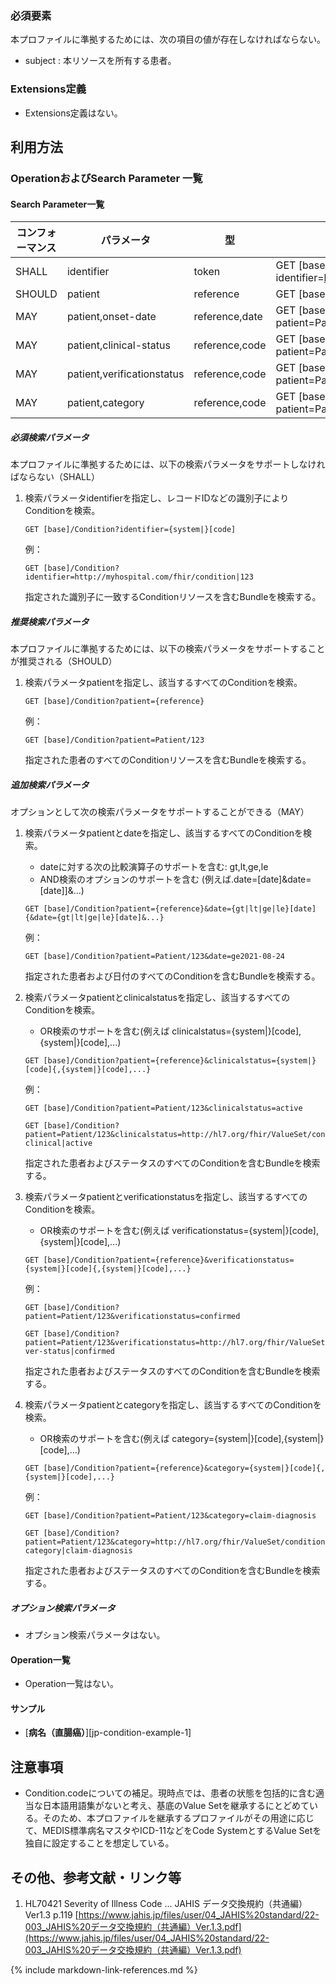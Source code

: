 ### 必須要素

本プロファイルに準拠するためには、次の項目の値が存在しなければならない。

- subject : 本リソースを所有する患者。

### Extensions定義

- Extensions定義はない。

## 利用方法

### OperationおよびSearch Parameter 一覧

#### Search Parameter一覧

| コンフォーマンス    | パラメータ                   | 型         | 例                                                                                 |
| ---------------- | -------------------------- |  --------- | ---------------------------------------------------------------------------------- |
| SHALL            | identifier                 | token      | GET [base]/Condition?identifier=http://myhospital.com/fhir/condition\|123 |
| SHOULD           | patient                    | reference  | GET [base]/Condition?patient=Patient/123                                        |
| MAY              | patient,onset-date         | reference,date | GET [base]/Condition?patient=Patient/123&onset-date=ge2021-08-24             |
| MAY              | patient,clinical-status     | reference,code | GET [base]/Condition?patient=Patient/123&clinical-status=active              |
| MAY              | patient,verificationstatus | reference,code | GET [base]/Condition?patient=Patient/123&verificationstatus=confirmed       |
| MAY              | patient,category           | reference,code | GET [base]/Condition??patient=Patient/123&category=food                  |

##### 必須検索パラメータ

本プロファイルに準拠するためには、以下の検索パラメータをサポートしなければならない（SHALL）

1. 検索パラメータidentifierを指定し、レコードIDなどの識別子によりConditionを検索。

   ```
   GET [base]/Condition?identifier={system|}[code]
   ```
   例：
   ```
   GET [base]/Condition?identifier=http://myhospital.com/fhir/condition|123
   ```
   
   指定された識別子に一致するConditionリソースを含むBundleを検索する。

##### 推奨検索パラメータ

本プロファイルに準拠するためには、以下の検索パラメータをサポートすることが推奨される（SHOULD）

1. 検索パラメータpatientを指定し、該当するすべてのConditionを検索。

   ```
   GET [base]/Condition?patient={reference}
   ```
   例：
   ```
   GET [base]/Condition?patient=Patient/123
   ```
   
   指定された患者のすべてのConditionリソースを含むBundleを検索する。

##### 追加検索パラメータ

オプションとして次の検索パラメータをサポートすることができる（MAY）

1. 検索パラメータpatientとdateを指定し、該当するすべてのConditionを検索。

      * dateに対する次の比較演算子のサポートを含む: gt,lt,ge,le
      * AND検索のオプションのサポートを含む (例えば.date=[date]&date=[date]]&...)
      
      ```
      GET [base]/Condition?patient={reference}&date={gt|lt|ge|le}[date]{&date={gt|lt|ge|le}[date]&...}
      ```
      例：
      ```
      GET [base]/Condition?patient=Patient/123&date=ge2021-08-24
      ```
   
      指定された患者および日付のすべてのConditionを含むBundleを検索する。

2. 検索パラメータpatientとclinicalstatusを指定し、該当するすべてのConditionを検索。

      * OR検索のサポートを含む(例えば clinicalstatus={system\|}[code],{system\|}[code],...)
      
      ```
      GET [base]/Condition?patient={reference}&clinicalstatus={system|}[code]{,{system|}[code],...}
      ```
      例：
      ```
      GET [base]/Condition?patient=Patient/123&clinicalstatus=active
      ```
      ```
      GET [base]/Condition?patient=Patient/123&clinicalstatus=http://hl7.org/fhir/ValueSet/condition-clinical|active
      ```
   
      指定された患者およびステータスのすべてのConditionを含むBundleを検索する。

3. 検索パラメータpatientとverificationstatusを指定し、該当するすべてのConditionを検索。

      * OR検索のサポートを含む(例えば verificationstatus={system\|}[code],{system\|}[code],...)
      
      ```
      GET [base]/Condition?patient={reference}&verificationstatus={system|}[code]{,{system|}[code],...}
      ```
      例：
      ```
      GET [base]/Condition?patient=Patient/123&verificationstatus=confirmed
      ```
      ```
      GET [base]/Condition?patient=Patient/123&verificationstatus=http://hl7.org/fhir/ValueSet/condition-ver-status|confirmed
      ```
   
      指定された患者およびステータスのすべてのConditionを含むBundleを検索する。

4. 検索パラメータpatientとcategoryを指定し、該当するすべてのConditionを検索。

      * OR検索のサポートを含む(例えば category={system\|}[code],{system\|}[code],...)

      ```
      GET [base]/Condition?patient={reference}&category={system|}[code]{,{system|}[code],...}
      ```  
      例：
      ```
      GET [base]/Condition?patient=Patient/123&category=claim-diagnosis
      ``` 
      ```
      GET [base]/Condition?patient=Patient/123&category=http://hl7.org/fhir/ValueSet/condition-category|claim-diagnosis
      ``` 

      指定された患者およびステータスのすべてのConditionを含むBundleを検索する。

##### オプション検索パラメータ 

- オプション検索パラメータはない。

#### Operation一覧

- Operation一覧はない。

#### サンプル

* [**病名（直腸癌）**][jp-condition-example-1]

## 注意事項

- Condition.codeについての補足。現時点では、患者の状態を包括的に含む適当な日本語用語集がないと考え、基底のValue Setを継承するにとどめている。そのため、本プロファイルを継承するプロファイルがその用途に応じて、MEDIS標準病名マスタやICD-11などをCode SystemとするValue Setを独自に設定することを想定している。

## その他、参考文献・リンク等

1. HL70421 Severity of Illness Code ... JAHIS データ交換規約（共通編）Ver1.3 p.119 [https://www.jahis.jp/files/user/04_JAHIS%20standard/22-003_JAHIS%20データ交換規約（共通編）Ver.1.3.pdf](https://www.jahis.jp/files/user/04_JAHIS%20standard/22-003_JAHIS%20データ交換規約（共通編）Ver.1.3.pdf)

{% include markdown-link-references.md %}